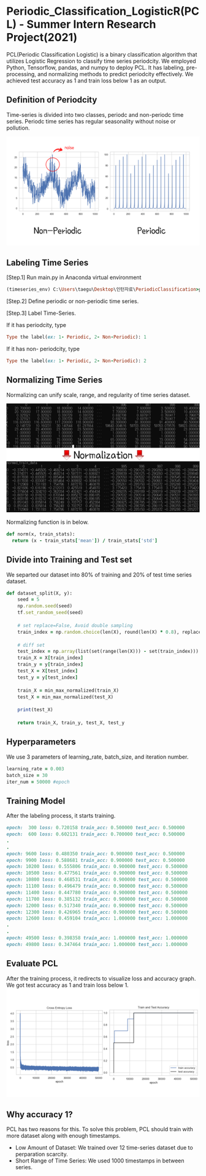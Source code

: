 # Periodic_Classification_LogisticR(PCL) - Summer Intern Research Project(2021)
PCL(Periodic Classification Logistic) is a binary classification algorithm that utilizes Logistic Regression to classify time series periodcity. We employed Python, Tensorflow, pandas, and numpy to deploy PCL. It has labeling, pre-processing, and normalizing methods to predict periodcity effectively. We achieved test accuracy as 1 and train loss below 1 as an output.

## Definition of Periodcity
Time-series is divided into two classes, periodc and non-periodc time series. Periodc time series has regular seasonality without noise or pollution. 

![Watch the video](resource1.png)

## Labeling Time Series
[Step.1] Run main.py in Anaconda virtual environment
```rb
(timeseries_env) C:\Users\taegu\Desktop\인턴자료\PeriodicClassification>python logistic_regression.py
```
[Step.2] Define periodic or non-periodic time series.

[Step.3] Label Time-Series.

If it has periodcity, type
```rb
Type the label(ex: 1- Periodic, 2- Non-Periodic): 1
```

If it has non- periodcity, type
```rb
Type the label(ex: 1- Periodic, 2- Non-Periodic): 2
```

## Normalizing Time Series
Normalizing can unify scale, range, and regularity of time series dataset. 

![Watch the video](resource2.png)

Normalizing function is in below.
```rb
def norm(x, train_stats):
  return (x - train_stats['mean']) / train_stats['std']
```

## Divide into Training and Test set
We separted our dataset into 80% of training and 20% of test time series dataset.
```rb
def dataset_split(X, y):
	seed = 5
	np.random.seed(seed)
	tf.set_random_seed(seed)

	# set replace=False, Avoid double sampling
	train_index = np.random.choice(len(X), round(len(X) * 0.8), replace=False)

	# diff set
	test_index = np.array(list(set(range(len(X))) - set(train_index)))
	train_X = X[train_index]
	train_y = y[train_index]
	test_X = X[test_index]
	test_y = y[test_index]

	train_X = min_max_normalized(train_X)
	test_X = min_max_normalized(test_X)

	print(test_X)

	return train_X, train_y, test_X, test_y
 ```

## Hyperparameters
We use 3 parameters of learning_rate, batch_size, and iteration number.
```rb
learning_rate = 0.003
batch_size = 30
iter_num = 50000 #epoch
```

## Training Model
After the labeling process, it starts training. 
```rb
epoch:  300 loss: 0.720158 train_acc: 0.500000 test_acc: 0.500000
epoch:  600 loss: 0.602131 train_acc: 0.700000 test_acc: 0.500000
.
.
epoch: 9600 loss: 0.480350 train_acc: 0.900000 test_acc: 0.500000
epoch: 9900 loss: 0.588681 train_acc: 0.900000 test_acc: 0.500000
epoch: 10200 loss: 0.555806 train_acc: 0.900000 test_acc: 0.500000
epoch: 10500 loss: 0.477561 train_acc: 0.900000 test_acc: 0.500000
epoch: 10800 loss: 0.468531 train_acc: 0.900000 test_acc: 0.500000
epoch: 11100 loss: 0.496479 train_acc: 0.900000 test_acc: 0.500000
epoch: 11400 loss: 0.447780 train_acc: 0.900000 test_acc: 0.500000
epoch: 11700 loss: 0.385132 train_acc: 0.900000 test_acc: 0.500000
epoch: 12000 loss: 0.517340 train_acc: 0.900000 test_acc: 0.500000
epoch: 12300 loss: 0.426965 train_acc: 0.900000 test_acc: 0.500000
epoch: 12600 loss: 0.459104 train_acc: 1.000000 test_acc: 1.000000
.
.
epoch: 49500 loss: 0.398358 train_acc: 1.000000 test_acc: 1.000000
epoch: 49800 loss: 0.347464 train_acc: 1.000000 test_acc: 1.000000

```

## Evaluate PCL
After the training process, it redirects to visualize loss and accuracy graph. We got test accuracy as 1 and train loss below 1.
![Watch the video](resource3.png)

## Why accuracy 1?
PCL has two reasons for this. To solve this problem, PCL should train with more dataset along with enough timestamps.
* Low Amount of Dataset: We trained over 12 time-series dataset due to perparation scarcity.
* Short Range of Time Series: We used 1000 timestamps in between series.





